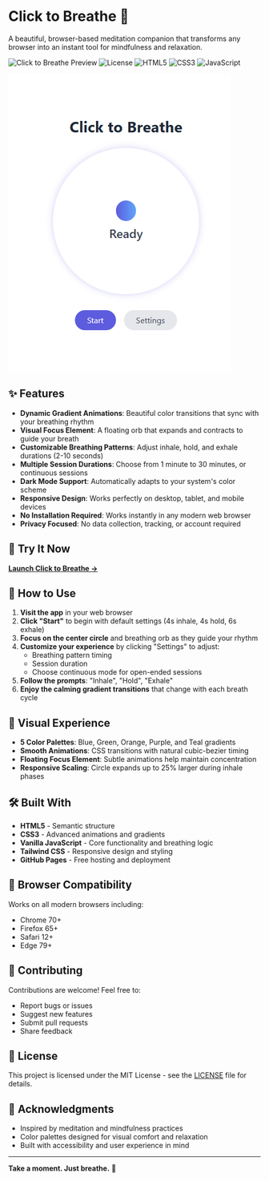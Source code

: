 # Click to Breathe 🌸

A beautiful, browser-based meditation companion that transforms any browser into an instant tool for mindfulness and relaxation.

![Click to Breathe Preview](https://img.shields.io/badge/Status-Live-brightgreen) ![License](https://img.shields.io/badge/License-MIT-blue) ![HTML5](https://img.shields.io/badge/HTML5-E34F26?logo=html5&logoColor=white) ![CSS3](https://img.shields.io/badge/CSS3-1572B6?logo=css3&logoColor=white) ![JavaScript](https://img.shields.io/badge/JavaScript-F7DF1E?logo=javascript&logoColor=black)

![Click to Breathe Screenshot](screenshot.png)

## ✨ Features

- **Dynamic Gradient Animations**: Beautiful color transitions that sync with your breathing rhythm
- **Visual Focus Element**: A floating orb that expands and contracts to guide your breath
- **Customizable Breathing Patterns**: Adjust inhale, hold, and exhale durations (2-10 seconds)
- **Multiple Session Durations**: Choose from 1 minute to 30 minutes, or continuous sessions
- **Dark Mode Support**: Automatically adapts to your system's color scheme
- **Responsive Design**: Works perfectly on desktop, tablet, and mobile devices
- **No Installation Required**: Works instantly in any modern web browser
- **Privacy Focused**: No data collection, tracking, or account required

## 🚀 Try It Now

**[Launch Click to Breathe →](https://naomiwolfe.github.io/click-to-breathe)**

## 🎯 How to Use

1. **Visit the app** in your web browser
2. **Click "Start"** to begin with default settings (4s inhale, 4s hold, 6s exhale)
3. **Focus on the center circle** and breathing orb as they guide your rhythm
4. **Customize your experience** by clicking "Settings" to adjust:
   - Breathing pattern timing
   - Session duration
   - Choose continuous mode for open-ended sessions
5. **Follow the prompts**: "Inhale", "Hold", "Exhale"
6. **Enjoy the calming gradient transitions** that change with each breath cycle

## 🎨 Visual Experience

- **5 Color Palettes**: Blue, Green, Orange, Purple, and Teal gradients
- **Smooth Animations**: CSS transitions with natural cubic-bezier timing
- **Floating Focus Element**: Subtle animations help maintain concentration
- **Responsive Scaling**: Circle expands up to 25% larger during inhale phases

## 🛠️ Built With

- **HTML5** - Semantic structure
- **CSS3** - Advanced animations and gradients
- **Vanilla JavaScript** - Core functionality and breathing logic
- **Tailwind CSS** - Responsive design and styling
- **GitHub Pages** - Free hosting and deployment

## 📱 Browser Compatibility

Works on all modern browsers including:
- Chrome 70+
- Firefox 65+
- Safari 12+
- Edge 79+

## 🤝 Contributing

Contributions are welcome! Feel free to:
- Report bugs or issues
- Suggest new features
- Submit pull requests
- Share feedback

## 📄 License

This project is licensed under the MIT License - see the [LICENSE](LICENSE) file for details.

## 🙏 Acknowledgments

- Inspired by meditation and mindfulness practices
- Color palettes designed for visual comfort and relaxation
- Built with accessibility and user experience in mind

---

**Take a moment. Just breathe.** 🌸
